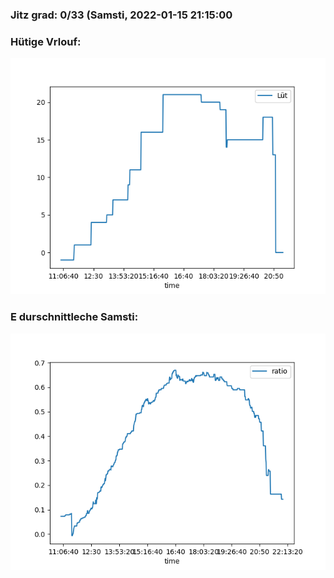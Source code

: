### Jitz grad: 0/33 (Samsti, 2022-01-15 21:15:00

### Hütige Vrlouf:
![Graph](Today.png)

### E durschnittleche Samsti:
![Graph](Samsti.png)